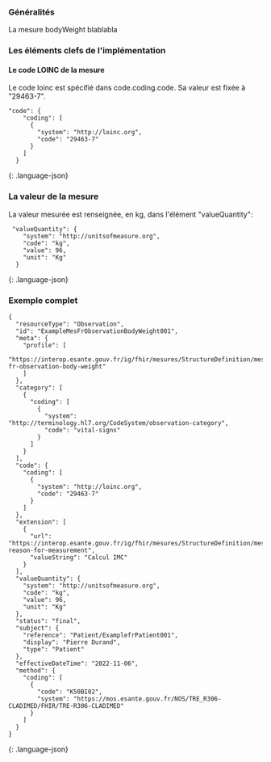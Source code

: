 
### Généralités

La mesure bodyWeight blablabla

### Les éléments clefs de l'implémentation

#### Le code LOINC de la mesure

Le code loinc est spécifié dans code.coding.code.
Sa valeur est fixée à "29463-7".

~~~~~~~~
"code": {
    "coding": [
      {
        "system": "http://loinc.org",
        "code": "29463-7"
      }
    ]
  }
~~~~~~~~
{: .language-json}

### La valeur de la mesure

La valeur mesurée est renseignée, en kg, dans l'élément "valueQuantity":

~~~~~~~~
 "valueQuantity": {
    "system": "http://unitsofmeasure.org",
    "code": "kg",
    "value": 96,
    "unit": "Kg"
  }
~~~~~~~~
{: .language-json}


### Exemple complet

~~~~~~~~
{
  "resourceType": "Observation",
  "id": "ExampleMesFrObservationBodyWeight001",
  "meta": {
    "profile": [
      "https://interop.esante.gouv.fr/ig/fhir/mesures/StructureDefinition/mesures-fr-observation-body-weight"
    ]
  },
  "category": [
    {
      "coding": [
        {
          "system": "http://terminology.hl7.org/CodeSystem/observation-category",
          "code": "vital-signs"
        }
      ]
    }
  ],
  "code": {
    "coding": [
      {
        "system": "http://loinc.org",
        "code": "29463-7"
      }
    ]
  },
  "extension": [
    {
      "url": "https://interop.esante.gouv.fr/ig/fhir/mesures/StructureDefinition/mesures-reason-for-measurement",
      "valueString": "Calcul IMC"
    }
  ],
  "valueQuantity": {
    "system": "http://unitsofmeasure.org",
    "code": "kg",
    "value": 96,
    "unit": "Kg"
  },
  "status": "final",
  "subject": {
    "reference": "Patient/ExamplefrPatient001",
    "display": "Pierre Durand",
    "type": "Patient"
  },
  "effectiveDateTime": "2022-11-06",
  "method": {
    "coding": [
      {
        "code": "K50BI02",
        "system": "https://mos.esante.gouv.fr/NOS/TRE_R306-CLADIMED/FHIR/TRE-R306-CLADIMED"
      }
    ]
  }
}
~~~~~~~~
{: .language-json}
